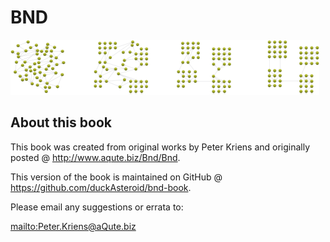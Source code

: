 # BND #

![BND Logo](img/bnd.png)

## About this book ##
This book was created from original works by Peter Kriens and originally posted @ <http://www.aqute.biz/Bnd/Bnd>.

This version of the book is maintained on GitHub @ <https://github.com/duckAsteroid/bnd-book>. 

Please email any suggestions or errata to:

<mailto:Peter.Kriens@aQute.biz>
